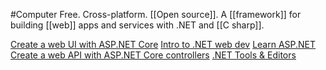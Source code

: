 #Computer 
Free. Cross-platform. [[Open source]].
A [[framework]] for building [[web]] apps and services with .NET and [[C sharp]].

[Create a web UI with ASP.NET Core](https://learn.microsoft.com/en-us/training/modules/create-razor-pages-aspnet-core/?WT.mc_id=dotnet-35129-website)
[Intro to .NET web dev](https://github.com/dotnet/intro-to-dotnet-web-dev)
[Learn ASP.NET](https://dotnet.microsoft.com/en-us/learn/aspnet)
[Create a web API with ASP.NET Core controllers](https://learn.microsoft.com/en-us/training/modules/build-web-api-aspnet-core/?WT.mc_id=dotnet-35129-website)
[.NET Tools & Editors](https://dotnet.microsoft.com/en-us/platform/tools)
